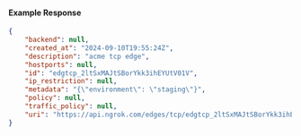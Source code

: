 <!-- Code generated for API Clients. DO NOT EDIT. -->

#### Example Response

```json
{
	"backend": null,
	"created_at": "2024-09-10T19:55:24Z",
	"description": "acme tcp edge",
	"hostports": null,
	"id": "edgtcp_2ltSxMAJtSBorYkk3ihEYUtV01V",
	"ip_restriction": null,
	"metadata": "{\"environment\": \"staging\"}",
	"policy": null,
	"traffic_policy": null,
	"uri": "https://api.ngrok.com/edges/tcp/edgtcp_2ltSxMAJtSBorYkk3ihEYUtV01V"
}
```
